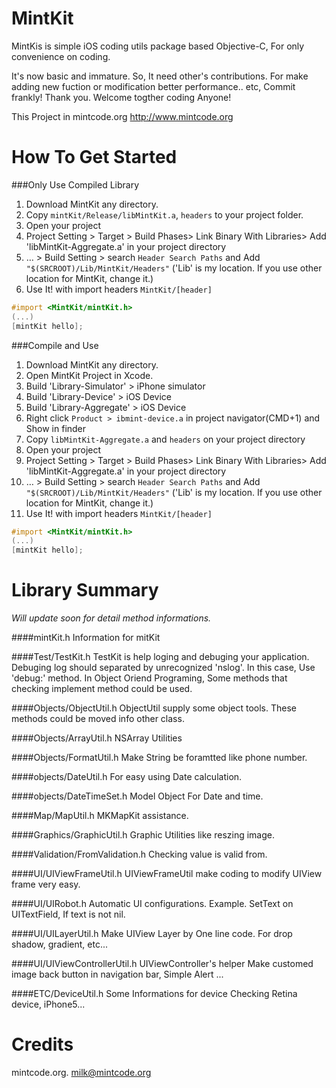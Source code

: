 MintKit
=======

MintKis is simple iOS coding utils package based Objective-C, For only convenience on coding.

It's now basic and immature. So, It need other's contributions.
For make adding new fuction or modification better performance.. etc, Commit frankly! Thank you.
Welcome togther coding Anyone! 

This Project in mintcode.org
<http://www.mintcode.org>


How To Get Started
====

###Only Use Compiled Library
1. Download MintKit any directory.
2. Copy `mintKit/Release/libMintKit.a`, `headers` to your project folder.
3. Open your project
4. Project Setting > Target > Build Phases> Link Binary With Libraries> Add 'libMintKit-Aggregate.a' in your project directory
5. … > Build Setting > search `Header Search Paths`  and Add `"$(SRCROOT)/Lib/MintKit/Headers"` ('Lib' is my location. If you use other location for MintKit, change it.)
6. Use It! with import headers `MintKit/[header]`

```objective-c
#import <MintKit/mintKit.h>
(...)
[mintKit hello];
```

###Compile and Use

1. Download MintKit any directory.
2. Open MintKit Project in Xcode.
3. Build 'Library-Simulator' > iPhone simulator
4. Build 'Library-Device' > iOS Device
5. Build 'Library-Aggregate' > iOS Device
6. Right click `Product > ibmint-device.a` in project navigator(CMD+1)  and Show in finder
7. Copy `libMintKit-Aggregate.a` and `headers` on your project directory
8. Open your project
9. Project Setting > Target > Build Phases> Link Binary With Libraries> Add 'libMintKit-Aggregate.a' in your project directory
10. … > Build Setting > search `Header Search Paths`  and Add `"$(SRCROOT)/Lib/MintKit/Headers"` ('Lib' is my location. If you use other location for MintKit, change it.)
11. Use It! with import headers `MintKit/[header]`

```objective-c
#import <MintKit/mintKit.h>
(...)
[mintKit hello];
```

Library Summary
===
*Will update soon for detail method informations.*

####mintKit.h
Information for mitKit


####Test/TestKit.h
TestKit is help loging and debuging your application.
    Debuging log should separated by unrecognized 'nslog'. In this case, Use 'debug:' method.
    In Object Oriend Programing, Some methods that checking implement method could be used.


####Objects/ObjectUtil.h
ObjectUtil supply some object tools.
These methods could be moved info other class.

####Objects/ArrayUtil.h
NSArray Utilities

####Objects/FormatUtil.h
Make String be foramtted like phone number.


####objects/DateUtil.h
For easy using Date calculation.

####objects/DateTimeSet.h
 Model Object For Date and time.
 
 
####Map/MapUtil.h
MKMapKit assistance.

####Graphics/GraphicUtil.h
Graphic Utilities like reszing image.

####Validation/FromValidation.h
Checking value is valid from.

####UI/UIViewFrameUtil.h
UIViewFrameUtil make coding to modify UIView frame very easy.
 
####UI/UIRobot.h
Automatic UI configurations.
Example. SetText on UITextField, If text is not nil.

####UI/UILayerUtil.h
Make UIView Layer by One line code.
For drop shadow, gradient, etc...

####UI/UIViewControllerUtil.h
UIViewController's helper
Make customed image back button in navigation bar,
Simple Alert ...

####ETC/DeviceUtil.h
Some Informations for device
Checking Retina device, iPhone5...

Credits
===
mintcode.org.
<milk@mintcode.org>
